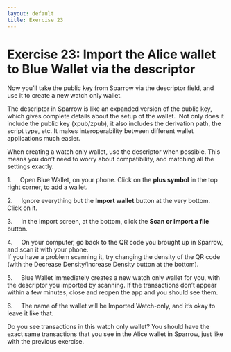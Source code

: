 ```yaml
---
layout: default
title: Exercise 23
---
```

# Exercise 23: Import the Alice wallet to Blue Wallet via the descriptor

Now you’ll take the public key from Sparrow via the descriptor field, and use it to create a new watch only wallet.

The descriptor in Sparrow is like an expanded version of the public key, which gives complete details about the setup of the wallet.  Not only does it include the public key (xpub/zpub), it also includes the derivation path, the script type, etc. It makes interoperability between different wallet applications much easier.

When creating a watch only wallet, use the descriptor when possible. This means you don’t need to worry about compatibility, and matching all the settings exactly.

1.     Open Blue Wallet, on your phone. Click on the **plus symbol** in the top right corner, to add a wallet.

2.     Ignore everything but the **Import wallet** button at the very bottom. Click on it.

3.     In the Import screen, at the bottom, click the **Scan or import a file** button.

4.     On your computer, go back to the QR code you brought up in Sparrow, and scan it with your phone.  
If you have a problem scanning it, try changing the density of the QR code (with the Decrease Density/Increase Density button at the bottom).

5.     Blue Wallet immediately creates a new watch only wallet for you, with the descriptor you imported by scanning. If the transactions don’t appear within a few minutes, close and reopen the app and you should see them.

6.     The name of the wallet will be Imported Watch-only, and it’s okay to leave it like that.

Do you see transactions in this watch only wallet? You should have the exact same transactions that you see in the Alice wallet in Sparrow, just like with the previous exercise.